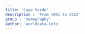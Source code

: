 ```yaml
---
title: 'Cape Verde'
description : 'From 1961 to 2022'
group : 'demography'
author: 'worlddata.info'
---
```


<Dashboard 
    initialView="chart"  
    url="./cv.csv" 
    country="Cape Verde"
/>


